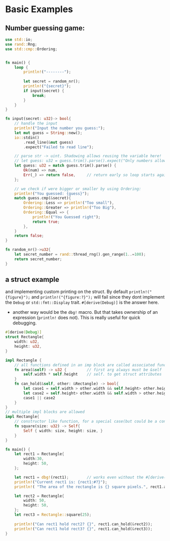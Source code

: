# Basic Examples

## Number guessing game:
```rust
use std::io;
use rand::Rng;
use std::cmp::Ordering;


fn main() {
    loop {
        println!("--------");
        
        let secret = random_nr();
        println!("{secret}");
        if input(secret) {
            break;   
        }
    }
}

fn input(secret: u32)-> bool{
    // handle the input
    println!("Input the number you guess:");
    let mut guess = String::new();
    io::stdin()
        .read_line(&mut guess)
        .expect("Failed to read line");

    // parse str -> uint. Shadowing allows reusing the variable here!
    // let guess: u32 = guess.trim().parse().expect("Only numbers allowed");
    let guess: u32 = match guess.trim().parse() {
        Ok(num) => num,
        Err(_) => return false,     // return early so loop starts again
    };

    // we check if were bigger or smaller by using Ordering:
    println!("You guessed: {guess}");
    match guess.cmp(&secret){
        Ordering::Less => println!("Too small"),
        Ordering::Greater => println!("Too Big"),
        Ordering::Equal => {
            println!("You Guessed right");
            return true;
        },
    }
    return false;
}

fn random_nr()->u32{
    let secret_number = rand::thread_rng().gen_range(1..=100);
    return secret_number;
}
```

## a struct example 
and implementing custom printing on the struct. By default  `println!("{figure}");` and `println!("{figure:?}");` will fail since they dont implement the `Debug` or `std::fmt::Display` trait. `#[derive(Debug)]` is the answer here.
- another way would be the `dbg!` macro. But that takes ownership of an expression (`println!` does not). This is really useful for quick debugging.
```rust
#[derive(Debug)]
struct Rectangle{
    width: u32,
    height: u32,
}

impl Rectangle {
    // all functions defined in an imp block are called associated functions:
    fn area(&self) -> u32 {         // first arg always must be &self
        self.width * self.height    // self. to get struct attributes
    }
    fn can_hold(&self, other: &Rectangle) -> bool{
        let case1 = self.width > other.width && self.height> other.height;
        let case2 = self.height> other.width && self.width > other.height;
        case1 || case2
    }
}
// multiple impl blocks are allowed
impl Rectangle{
    // constructor like function, for a special case(but could be a constructor aswell)
    fn square(size: u32) -> Self{
        Self { width: size, height: size, }
    }
}

fn main() {
    let rect1 = Rectangle{
        width:30,
        height: 50,
    };

    let rect1 = dbg!(rect1);        // works even without the #[derive(Debug)]
    println!("Current rect1 is: {rect1:#?}");
    println!( "The area of the rectangle is {} square pixels.", rect1.area() );

    let rect2 = Rectangle{
        width: 50,
        height: 50,
    };
    let rect3 = Rectangle::square(25);
    
    println!("Can rect1 hold rect2? {}", rect1.can_hold(&rect2));
    println!("Can rect1 hold rect3? {}", rect1.can_hold(&rect3));
}
```
